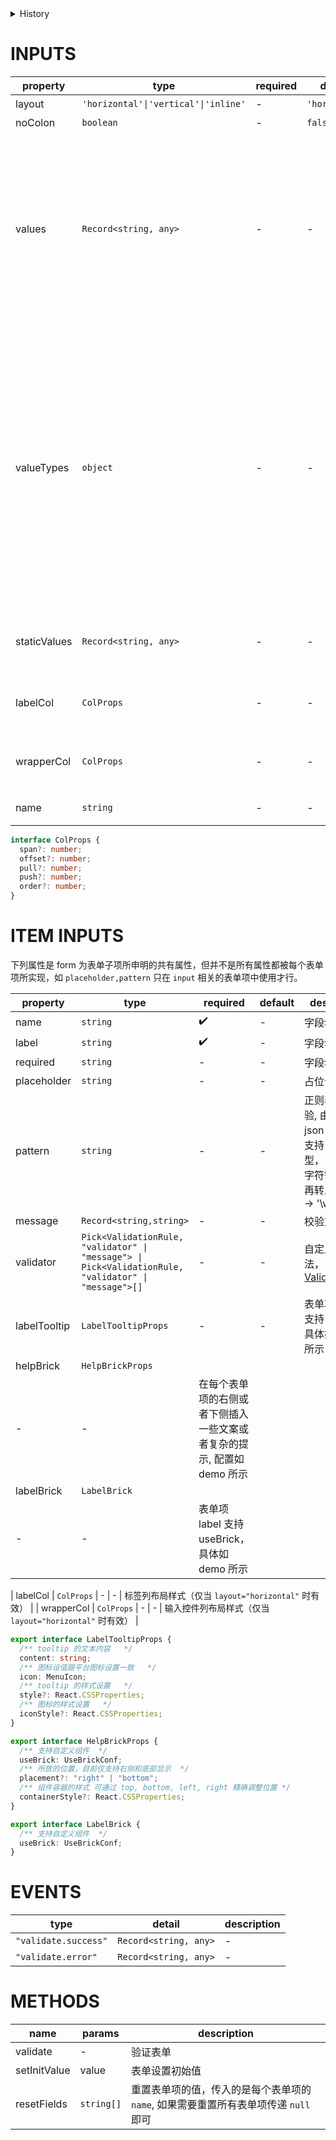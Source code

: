 [//]: # "atom-bricks/form-input/general-form.ts"

<details>
<summary>History</summary>

| Version | Change                  |
| ------- | ----------------------- |
| 1.58.0  | 新增 `name` 属性        |
| 1.63.0  | 新增 `resetFields` 方法 |

</details>

# INPUTS

| property     | type                                 | required | default        | description                                                                                                                                                                                                                                                                                                                           |
| ------------ | ------------------------------------ | -------- | -------------- | ------------------------------------------------------------------------------------------------------------------------------------------------------------------------------------------------------------------------------------------------------------------------------------------------------------------------------------- |
| layout       | `'horizontal'\|'vertical'\|'inline'` | -        | `'horizontal'` | 表单布局                                                                                                                                                                                                                                                                                                                              |
| noColon      | `boolean`                            | -        | `false`        | 是否不显示冒号                                                                                                                                                                                                                                                                                                                        |
| values       | `Record<string, any>`                | -        | -              | 默认值。因为目前使用了 `mapPropsToFields` 来将 `values` 映射到表单项的值，当 `values` 有多个层级时，需要按表单项的 `name` 平铺。如源数据为 `{a: {b: 123}}` ，表单项的 `name` 为 `a.b`，那么需要将源数据转换为 `{"a.b": 123}` 传给 `values`                                                                                            |
| valueTypes   | `object`                             | -        | -              | 对 `values` 属性的数据进行申明和格式化，提供了表单提交后格式化表单项数据的功能。目前仅支持时间相关的表单项数据的格式化（因为时间相关的表单项构件提交后的数据为 moment 对象，需要根据不同场景定义给后台的数据），`{time: moment\|YYYY-MM-DD}` 表示该字段为 moment 类型，数据提交后格式化为 `YYYY-MM-DD` 字符串的形式，详情如 demo 所示 |
| staticValues | `Record<string, any>`                | -        | -              | 静态值（在 `validate.success` 中将和表单值合并作为事件详情传递出去）                                                                                                                                                                                                                                                                  |
| labelCol     | `ColProps`                           | -        | -              | 标签列布局样式（仅当 `layout="horizontal"` 时有效）                                                                                                                                                                                                                                                                                   |
| wrapperCol   | `ColProps`                           | -        | -              | 输入控件列布局样式（仅当 `layout="horizontal"` 时有效）                                                                                                                                                                                                                                                                               |
| name         | `string`                             | -        | -              | 设置表单域内字段 id 的前缀                                                                                                                                                                                                                                                                                                            |

```typescript
interface ColProps {
  span?: number;
  offset?: number;
  pull?: number;
  push?: number;
  order?: number;
}
```

# ITEM INPUTS

下列属性是 form 为表单子项所申明的共有属性，但并不是所有属性都被每个表单项所实现，如 `placeholder,pattern` 只在 `input` 相关的表单项中使用才行。

| property     | type                                                                                                 | required                                                               | default | description                                                                                                      |
| ------------ | ---------------------------------------------------------------------------------------------------- | ---------------------------------------------------------------------- | ------- | ---------------------------------------------------------------------------------------------------------------- |
| name         | `string`                                                                                             | ✔️                                                                     | -       | 字段名                                                                                                           |
| label        | `string`                                                                                             | ✔️                                                                     | -       | 字段名说明                                                                                                       |
| required     | `string`                                                                                             | -️                                                                     | -       | 字段名说明                                                                                                       |
| placeholder  | `string`                                                                                             | -                                                                      | -       | 占位说明                                                                                                         |
| pattern      | `string`                                                                                             | -️                                                                     | -       | 正则表达式校验, 由于在 json 中配置仅支持 string 类型， 对于特殊字符需要额外再转义 /\w{3}/ -> '\\w{3}'            |
| message      | `Record<string,string>`                                                                              | -️                                                                     | -       | 校验文本信息                                                                                                     |
| validator    | `Pick<ValidationRule, "validator" \| "message"> \| Pick<ValidationRule, "validator" \| "message">[]` | -️                                                                     | -       | 自定义校验方法，[ValidationRule](https://3x.ant.design/components/form-cn/#%E6%A0%A1%E9%AA%8C%E8%A7%84%E5%88%99) |
| labelTooltip | `LabelTooltipProps`                                                                                  | -️                                                                     | -       | 表单项 label 支持 tooltip，具体如 demo 所示                                                                      |
| helpBrick    | `HelpBrickProps`                                                                                     |
| -️           | -                                                                                                    | 在每个表单项的右侧或者下侧插入一些文案或者复杂的提示, 配置如 demo 所示 |
| labelBrick   | `LabelBrick`                                                                                         |
| -️           | -                                                                                                    | 表单项 label 支持 useBrick，具体如 demo 所示                           |

| labelCol | `ColProps` | - | - | 标签列布局样式（仅当 `layout="horizontal"` 时有效） |
| wrapperCol | `ColProps` | - | - | 输入控件列布局样式（仅当 `layout="horizontal"` 时有效） |

```typescript
export interface LabelTooltipProps {
  /** tooltip 的文本内容   */
  content: string;
  /** 图标设值跟平台图标设置一致   */
  icon: MenuIcon;
  /** tooltip 的样式设置   */
  style?: React.CSSProperties;
  /** 图标的样式设置   */
  iconStyle?: React.CSSProperties;
}

export interface HelpBrickProps {
  /** 支持自定义组件  */
  useBrick: UseBrickConf;
  /** 所放的位置，目前仅支持右侧和底部显示  */
  placement?: "right" | "bottom";
  /** 组件容器的样式 可通过 top, bottom, left, right 精确调整位置 */
  containerStyle?: React.CSSProperties;
}

export interface LabelBrick {
  /** 支持自定义组件  */
  useBrick: UseBrickConf;
}
```

# EVENTS

| type                 | detail                | description |
| -------------------- | --------------------- | ----------- |
| `"validate.success"` | `Record<string, any>` | -           |
| `"validate.error"`   | `Record<string, any>` | -           |

# METHODS

| name         | params     | description                                                                         |
| ------------ | ---------- | ----------------------------------------------------------------------------------- |
| validate     | -          | 验证表单                                                                            |
| setInitValue | value      | 表单设置初始值                                                                      |
| resetFields  | `string[]` | 重置表单项的值，传入的是每个表单项的 `name`, 如果需要重置所有表单项传递 `null` 即可 |
